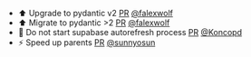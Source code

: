 - ⬆️ Upgrade to pydantic v2 [PR](https://github.com/laminlabs/lamindb/pull/1752) [@falexwolf](https://github.com/falexwolf)
- ⬆️ Migrate to pydantic >2 [PR](https://github.com/laminlabs/lamindb-setup/pull/802) [@falexwolf](https://github.com/falexwolf)
- 🐛 Do not start supabase autorefresh process [PR](https://github.com/laminlabs/lamindb-setup/pull/801) [@Koncopd](https://github.com/Koncopd)
- ⚡️ Speed up parents [PR](https://github.com/laminlabs/lamindb/pull/1750) [@sunnyosun](https://github.com/sunnyosun)
